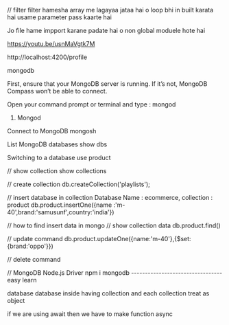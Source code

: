 // filter 
filter hamesha array me lagayaa jataa hai o loop bhi in built karata hai usame parameter pass kaarte hai 

Jo file hame impport karane padate hai o non global moduele hote hai

https://youtu.be/usnMaVgtk7M

http://localhost:4200/profile



mongodb

First, ensure that your MongoDB server is running. If it’s not, MongoDB Compass won’t be able to connect.

Open your command prompt or terminal and type  : mongod

1) Mongod

 Connect to MongoDB 
 mongosh
 
 List MongoDB databases
 show dbs
 
Switching to a database
use product

// show collection
show collections

// create collection
db.createCollection('playlists');

// insert database in collection 
Database Name : ecommerce, collection : product
db.product.insertOne({name :'m-40',brand:'samusunf',country:'india'})

// how to find insert data in mongo
// show collection data
db.product.find()

// update command 
db.product.updateOne({name:'m-40'},{$set:{brand:'oppo'}})

// delete command

// MongoDB Node.js Driver
npm i mongodb
---------------------------------easy learn

database 
database inside having collection and each collection treat as object 


if we are using await then we have to make function async